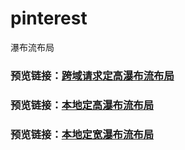 # pinterest
瀑布流布局

### 预览链接：[跨域请求定高瀑布流布局][3]
### 预览链接：[本地定高瀑布流布局][2]
### 预览链接：[本地定宽瀑布流布局][1]
 [1]: http://xwl.vgoing.net/pinterest/
 [2]: http://xwl.vgoing.net/pinterest/flowh1.html
 [3]: http://xwl.vgoing.net/pinterest/flowh.html
